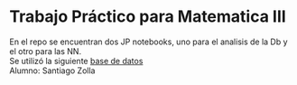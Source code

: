 # Trabajo Práctico para Matematica III
En el repo se encuentran dos JP notebooks, uno para el analisis de la Db y el otro para las NN. \
Se utilizó la siguiente [base de datos](https://github.com/santiagozolla/TP_Mate3) \
Alumno: Santiago Zolla
